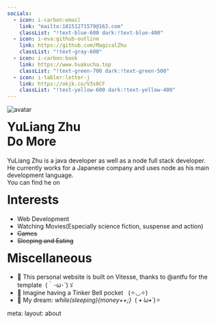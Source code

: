 ```yaml
---
socials:
  - icon: i-carbon:email
    link: "mailto:18151271579@163.com"
    classList: "!text-blue-600 dark:!text-blue-400"
  - icon: i-eva:github-outline
    link: https://github.com/MagicalZhu
    classList: "!text-gray-600"
  - icon: i-carbon:book
    link: https://www.huakucha.top
    classList: "!text-green-700 dark:!text-green-500"
  - icon: i-tabler:letter-j
    link: https://okjk.co/V3s0CF
    classList: "!text-yellow-600 dark:!text-yellow-400"
---
```


<div >
  <div>
    <div class="hidden md:flex flex items-start">
      <div class="mr-5 mt-10px shrink-0 rounded-full border-[0.5px] border-black/10 bg-white/50 p-1 shadow-xl dark:bg-white/80">
        <img class="my-0 h-14 w-20 rounded-full !bg-black/5 hover:animate-spin dark:!bg-black/80" src="img/avatar.jpg" alt="avatar"
                    shadow="[inset_0_0_10px_#000000] slate-200 dark:slate-800"/>
      </div>
      <h1 class="noBorder">
        YuLiang Zhu
        <!-- <span text-sm opacity-50 ml-2>朱玉良</span> -->
        <br/>
        <span text-sm opacity-50 ml-2 font-normal>Do More</span>
      </h1>
    </div>
  </div>
</div>

<p class="opacity-70 text-lg pt-5">
  YuLiang Zhu is a java developer as well as a node full stack developer.
  <br/>
  He currently works for a Japanese company and uses node as his main development language.
  <br/>
  You can find he on
    <a
      v-for="(item, i) in frontmatter.socials"
      :key="`social-${i}-${item.icon}`"
      class="px-2 mr-1 mb-1 rounded transition-colors decoration-none text-base !text-c"
      :class="item.classList"
      :href="item.link"
      target="_blank"
    >
      <div :class="item.icon" class="w-5 h-5" />
      <!-- <div v-if="item.name">{{ item.name }}</div> -->
    </a>
</p>

<h1 class="noBorder">
  Interests
</h1>

- Web Development
- Watching Movies(Especially science fiction, suspense and action)
- ~~Games~~
- ~~Sleeping and Eating~~

<h1 class="noBorder">
  Miscellaneous
</h1>

- 🚀 This personal website is built on <app-link to="https://github.com/antfu/vitesse">Vitesse</app-link>,
thanks to <app-link to="https://antfu.me/">@antfu</app-link> for the template&nbsp; <span font-700>(｀･ω･´)ゞ</span>
- 🌈 Imagine having a Tinker Bell pocket &nbsp; <span font-700>(✧◡✧)</span>
- 🌭 My dream: <em font-mono text-brand>while(sleeping){money++;}</em>&nbsp; <span font-700>( • ̀ω•́ )✧</span>


<style scoped>
  .noBorder {
    border-bottom-style:none;
    padding-bottom: unset;
    margin-top: 15px;
  }
</style>

<route lang="yaml">
meta:
  layout: about
</route>

